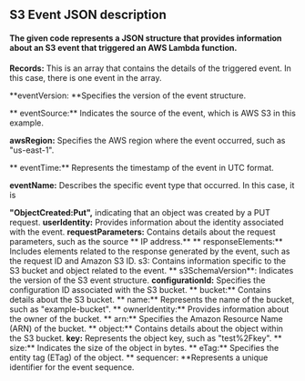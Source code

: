 ## S3 Event JSON description

#### The given code represents a JSON structure that provides information about an S3 event that triggered an AWS Lambda function.

**Records:** This is an array that contains the details of the triggered event. In this case, there is one event in the array.

**eventVersion: **Specifies the version of the event structure.

** eventSource:** Indicates the source of the event, which is AWS S3 in this example.

**awsRegion:** Specifies the AWS region where the event occurred, such as "us-east-1".

** eventTime:** Represents the timestamp of the event in UTC format.

**eventName:** Describes the specific event type that occurred. In this case, it is 

 **"ObjectCreated:Put",** indicating that an object was created by a PUT request.
 **userIdentity:** Provides information about the identity associated with the event.
 **requestParameters:** Contains details about the request parameters, such as the source
 **   IP address.**
    ** responseElements:** Includes elements related to the response generated by the event, such as the request ID and Amazon S3 ID.
    s3: Contains information specific to the S3 bucket and object related to the event.
     ** s3SchemaVersion**: Indicates the version of the S3 event structure.
      **configurationId:** Specifies the configuration ID associated with the S3 bucket.
     ** bucket:** Contains details about the S3 bucket.
      ** name:** Represents the name of the bucket, such as "example-bucket".
      ** ownerIdentity:** Provides information about the owner of the bucket.
      ** arn:** Specifies the Amazon Resource Name (ARN) of the bucket.
   ** object:** Contains details about the object within the S3 bucket.
      **key:** Represents the object key, such as "test%2Fkey".
     ** size:** Indicates the size of the object in bytes.
     ** eTag:** Specifies the entity tag (ETag) of the object.
    **  sequencer: **Represents a unique identifier for the event sequence.
